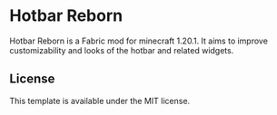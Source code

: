 # Hotbar Reborn
Hotbar Reborn is a Fabric mod for minecraft 1.20.1. It aims to improve customizability and looks of the hotbar and related widgets.

## License

This template is available under the MIT license.
